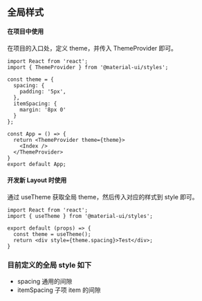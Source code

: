 ## 全局样式



#### 在项目中使用

在项目的入口处，定义 theme，并传入 ThemeProvider 即可。

```
import React from 'react';
import { ThemeProvider } from '@material-ui/styles';

const theme = {
  spacing: {
    padding: '5px',
  },
  itemSpacing: {
    margin: '8px 0'
  }
};

const App = () => {
  return <ThemeProvider theme={theme}>
    <Index />
  </ThemeProvider>
}
export default App;
```



#### 开发新 Layout 时使用

通过 useTheme 获取全局 theme，然后传入对应的样式到 style 即可。

```
import React from 'react';
import { useTheme } from '@material-ui/styles';

export default (props) => {
  const theme = useTheme();
  return <div style={theme.spacing}>Test</div>;
}
```





### 目前定义的全局 style 如下

* spacing 通用的间隙
* itemSpacing 子项 item 的间隙